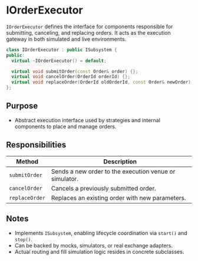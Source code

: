 # IOrderExecutor

`IOrderExecutor` defines the interface for components responsible for submitting, canceling, and replacing orders. It acts as the execution gateway in both simulated and live environments.

```cpp
class IOrderExecutor : public ISubsystem {
public:
  virtual ~IOrderExecutor() = default;

  virtual void submitOrder(const Order& order) {};
  virtual void cancelOrder(OrderId orderId) {};
  virtual void replaceOrder(OrderId oldOrderId, const Order& newOrder) {};
};
```

## Purpose

* Abstract execution interface used by strategies and internal components to place and manage orders.

## Responsibilities

| Method         | Description                                            |
| -------------- | ------------------------------------------------------ |
| `submitOrder`  | Sends a new order to the execution venue or simulator. |
| `cancelOrder`  | Cancels a previously submitted order.                  |
| `replaceOrder` | Replaces an existing order with new parameters.        |

## Notes

* Implements `ISubsystem`, enabling lifecycle coordination via `start()` and `stop()`.
* Can be backed by mocks, simulators, or real exchange adapters.
* Actual routing and fill simulation logic resides in concrete subclasses.
